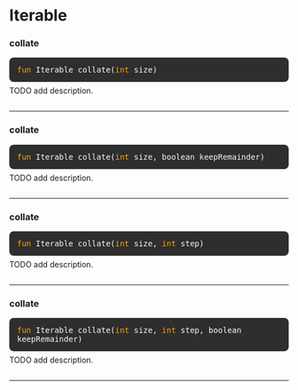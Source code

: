 # Iterable

### collate
<div style="background-color: #2e2e2e; padding: 1em; border-radius: 8px; margin-bottom: 1em; color: #f8f8f2; font-family: monospace;">
<code style="all: unset; font-family: monospace; color: inherit;">
<span style='color: orange;'>fun</span> Iterable collate(<span style='color: orange;'>int </span>size)</code>
</div>
<p style="margin-top: -0.5em; margin-bottom: 2em;">
TODO add description.
</p>

---

### collate
<div style="background-color: #2e2e2e; padding: 1em; border-radius: 8px; margin-bottom: 1em; color: #f8f8f2; font-family: monospace;">
<code style="all: unset; font-family: monospace; color: inherit;">
<span style='color: orange;'>fun</span> Iterable collate(<span style='color: orange;'>int </span>size, boolean keepRemainder)</code>
</div>
<p style="margin-top: -0.5em; margin-bottom: 2em;">
TODO add description.
</p>

---

### collate
<div style="background-color: #2e2e2e; padding: 1em; border-radius: 8px; margin-bottom: 1em; color: #f8f8f2; font-family: monospace;">
<code style="all: unset; font-family: monospace; color: inherit;">
<span style='color: orange;'>fun</span> Iterable collate(<span style='color: orange;'>int </span>size, <span style='color: orange;'>int </span>step)</code>
</div>
<p style="margin-top: -0.5em; margin-bottom: 2em;">
TODO add description.
</p>

---

### collate
<div style="background-color: #2e2e2e; padding: 1em; border-radius: 8px; margin-bottom: 1em; color: #f8f8f2; font-family: monospace;">
<code style="all: unset; font-family: monospace; color: inherit;">
<span style='color: orange;'>fun</span> Iterable collate(<span style='color: orange;'>int </span>size, <span style='color: orange;'>int </span>step, boolean keepRemainder)</code>
</div>
<p style="margin-top: -0.5em; margin-bottom: 2em;">
TODO add description.
</p>

---

